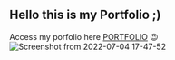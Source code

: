 ## Hello this is my Portfolio ;)

Access my porfolio here [PORTFOLIO](brunocbart.github.io) :wink:
<br/>
![Screenshot from 2022-07-04 17-47-52](https://user-images.githubusercontent.com/78077213/177215177-0b586fc2-4856-4f02-be7d-4f3b1b0d73c9.png)

